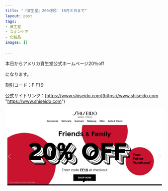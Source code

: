 ```yaml
---
title: "『資生堂』20％割引　10月８日まで"
layout: post
tags:
- 資生堂
- スキンケア
- 化粧品
images: []

---
```

本日からアメリカ資生堂公式ホームページ20％off

になります。

割引コード：F F1９

公式サイトリンク：[https://www.shiseido.com](https://www.shiseido.com "https://www.shiseido.com")

![](/public/images/截屏2019-10-02上午11.37.31.png)